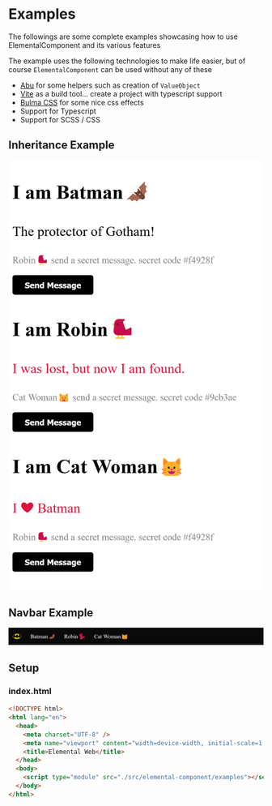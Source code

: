 # Examples

The followings are some complete examples showcasing how to use ElementalComponent and its various features

The example uses the following technologies to make life easier, but of course `ElementalComponent` can be used without
any of these

- [Abu](https://sohailalam2.github.io/abu/) for some helpers such as creation of `ValueObject`
- [Vite](https://vitejs.dev) as a build tool... create a project with typescript support
- [Bulma CSS](https://bulma.io) for some nice css effects
- Support for Typescript
- Support for SCSS / CSS

## Inheritance Example

[![Screenshot](docs/assets/example-with-inheritance.png)](./inheritance/)

## Navbar Example

[![Navbar Example](docs/assets/example-navbar.png)](./navbar/)

## Setup

### index.html

```html
<!DOCTYPE html>
<html lang="en">
  <head>
    <meta charset="UTF-8" />
    <meta name="viewport" content="width=device-width, initial-scale=1.0" />
    <title>Elemental Web</title>
  </head>
  <body>
    <script type="module" src="./src/elemental-component/examples"></script>
  </body>
</html>
```
